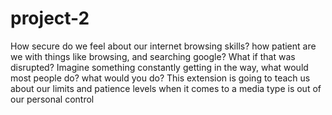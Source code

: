 # project-2

How secure do we feel about our internet browsing skills? how patient are we with things like browsing, and searching google? What if that was disrupted? Imagine something constantly getting in the way, what would most people do? what would you do? This extension is going to teach us about our limits and patience levels when it comes to a media type is out of our personal control
